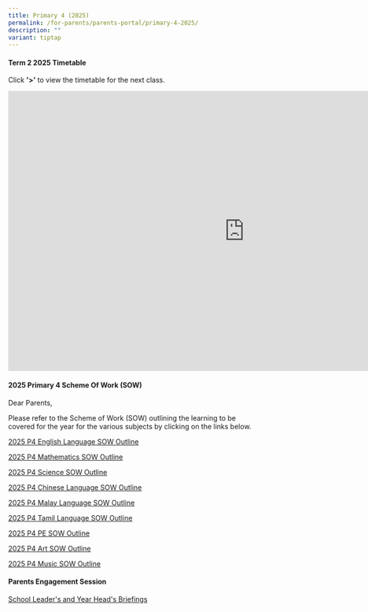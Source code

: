 ```yaml
---
title: Primary 4 (2025)
permalink: /for-parents/parents-portal/primary-4-2025/
description: ""
variant: tiptap
---
```

<h4><strong>Term 2 2025 Timetable</strong></h4>
<p>Click <strong>'&gt;'</strong> to view the timetable for the next class.</p>
<div class="iframe-wrapper">
<iframe height="569" width="960" allowfullscreen="true" frameborder="0" src="https://docs.google.com/presentation/d/e/2PACX-1vTAlzBwr5rQxbn6jpsLZEurnApLBu7NvBaUJgfn9Dn15iFwZ13SNPQLAn8v-o5Zk6w3mZBNafSDREq_/embed?start=false&amp;loop=false&amp;delayms=60000"></iframe>
</div>
<h4><strong>2025 Primary 4 Scheme Of Work (SOW)</strong></h4>
<p>Dear Parents,</p>
<p>Please refer to the Scheme of Work (SOW) outlining the learning to be
covered for the year for the various subjects by clicking on the links
below.</p>
<p><a href="/files/2025 P4 SOW/P4_EL_2025_SOW_Outline.pdf" rel="noopener noreferrer nofollow" target="_blank">2025 P4 English Language SOW Outline</a>
</p>
<p><a href="/files/2025 P4 SOW/P4_MA_2025_SOW_Outline.pdf" rel="noopener noreferrer nofollow" target="_blank">2025 P4 Mathematics SOW Outline</a>
</p>
<p><a href="/files/2025 P4 SOW/P4_SCI_2025_SOW_Outline.pdf" rel="noopener noreferrer nofollow" target="_blank">2025 P4 Science SOW Outline</a>
</p>
<p><a href="/files/2023 P4 SOW/P4 CL SOW Outline.pdf" rel="noopener noreferrer nofollow" target="_blank">2025 P4 Chinese Language SOW Outline</a>
</p>
<p><a href="/files/2025 P4 SOW/P4_ML_2025_SOW_Outline.pdf" rel="noopener noreferrer nofollow" target="_blank">2025 P4 Malay Language SOW Outline</a>
</p>
<p><a href="/files/2025 P4 SOW/P4_TL_2025_SOW_Outline.pdf" rel="noopener noreferrer nofollow" target="_blank">2025 P4 Tamil Language SOW Outline</a>
</p>
<p><a href="/files/2025 P4 SOW/P4_PE_2025_SOW_Outline.pdf" rel="noopener noreferrer nofollow" target="_blank">2025 P4 PE SOW Outline</a>
</p>
<p><a href="/files/2025 P4 SOW/P4_Art_2025_SOW_Outline.pdf" rel="noopener noreferrer nofollow" target="_blank">2025 P4 Art SOW Outline</a>
</p>
<p><a href="/files/2025 P4 SOW/P4_Music_2025_SOW_Outline.pdf" rel="noopener noreferrer nofollow" target="_blank">2025 P4 Music SOW Outline</a>
</p>
<p></p>
<h4><strong>Parents Engagement Session</strong></h4>
<p><a href="/files/Parents Engagement Sessions/PG_Primary_4_Parents_Engagement_2025_7_Feb.pdf" rel="noopener noreferrer nofollow" target="_blank">School Leader's and Year Head's Briefings</a>
</p>
<p></p>